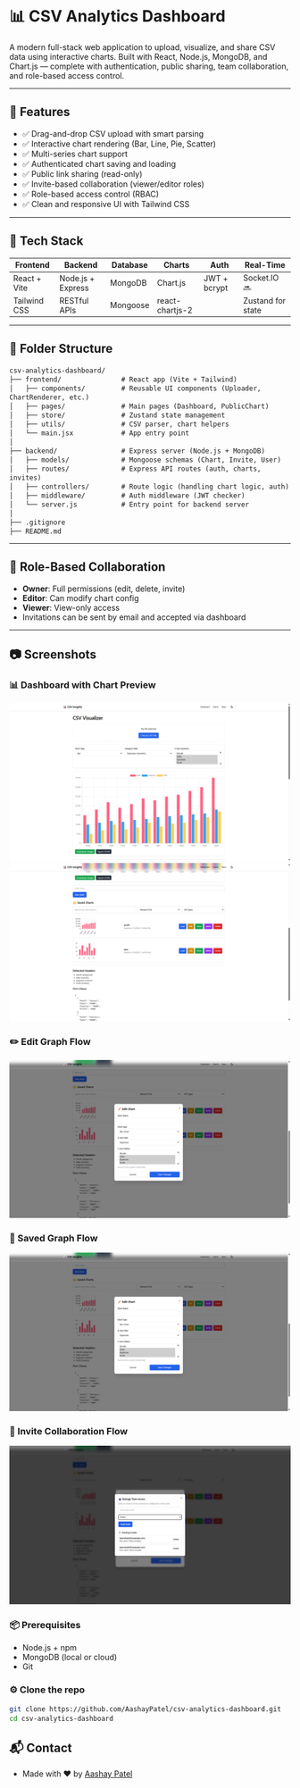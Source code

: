 # 📊 CSV Analytics Dashboard

A modern full-stack web application to upload, visualize, and share CSV data using interactive charts. Built with React, Node.js, MongoDB, and Chart.js — complete with authentication, public sharing, team collaboration, and role-based access control.

---

## 🚀 Features

- ✅ Drag-and-drop CSV upload with smart parsing
- ✅ Interactive chart rendering (Bar, Line, Pie, Scatter)
- ✅ Multi-series chart support
- ✅ Authenticated chart saving and loading
- ✅ Public link sharing (read-only)
- ✅ Invite-based collaboration (viewer/editor roles)
- ✅ Role-based access control (RBAC)
- ✅ Clean and responsive UI with Tailwind CSS

---

## 🧱 Tech Stack

| Frontend        | Backend           | Database | Charts      | Auth         | Real-Time     |
|----------------|-------------------|----------|-------------|--------------|---------------|
| React + Vite   | Node.js + Express | MongoDB  | Chart.js    | JWT + bcrypt | Socket.IO 🔜   |
| Tailwind CSS   | RESTful APIs      | Mongoose | react-chartjs-2 |             | Zustand for state |

---

## 📁 Folder Structure
```code
csv-analytics-dashboard/
├── frontend/               # React app (Vite + Tailwind)
│   ├── components/         # Reusable UI components (Uploader, ChartRenderer, etc.)
│   ├── pages/              # Main pages (Dashboard, PublicChart)
│   ├── store/              # Zustand state management
│   ├── utils/              # CSV parser, chart helpers
│   └── main.jsx            # App entry point
│
├── backend/                # Express server (Node.js + MongoDB)
│   ├── models/             # Mongoose schemas (Chart, Invite, User)
│   ├── routes/             # Express API routes (auth, charts, invites)
│   ├── controllers/        # Route logic (handling chart logic, auth)
│   ├── middleware/         # Auth middleware (JWT checker)
│   └── server.js           # Entry point for backend server
│
├── .gitignore
├── README.md
```

---

## 🔐 Role-Based Collaboration

- **Owner**: Full permissions (edit, delete, invite)
- **Editor**: Can modify chart config
- **Viewer**: View-only access
- Invitations can be sent by email and accepted via dashboard

---


## 📷 Screenshots

### 📊 Dashboard with Chart Preview
![Dashboard Screenshot](screenshots/dashboard1.png)
![Dashboard Screenshot](screenshots/dashboard2.png)

### ✏️ Edit Graph Flow
![Invite Screenshot](screenshots/edit.png)

### 💾 Saved Graph Flow
![Invite Screenshot](screenshots/edit.png)

### 📩 Invite Collaboration Flow
![Invite Screenshot](screenshots/invite.png)


### 📦 Prerequisites

- Node.js + npm
- MongoDB (local or cloud)
- Git

### ⚙️ Clone the repo

```bash
git clone https://github.com/AashayPatel/csv-analytics-dashboard.git
cd csv-analytics-dashboard
```

## 📬 Contact
- Made with ❤️ by [Aashay Patel](https://github.com/AashayPatel)
